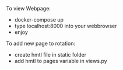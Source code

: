 To view Webpage:
- docker-compose up 
- type localhost:8000 into your webbrowser
- enjoy

To add new page to rotation:
- create hmtl file in static folder
- add hmtl to pages variable in views.py
